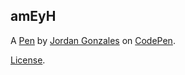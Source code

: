 amEyH
-----


A [Pen](http://codepen.io/jgonzo127/pen/amEyH) by [Jordan Gonzales](http://codepen.io/jgonzo127) on [CodePen](http://codepen.io/).

[License](http://codepen.io/jgonzo127/pen/amEyH/license).
